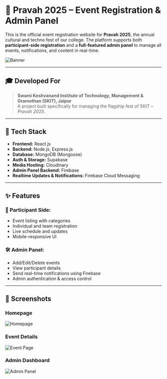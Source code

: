 # 🌊 Pravah 2025 – Event Registration & Admin Panel

This is the official event registration website for **Pravah 2025**, the annual cultural and techno fest of our college. The platform supports both **participant-side registration** and a **full-featured admin panel** to manage all events, notifications, and content in real-time.

![Banner](https://i.ibb.co/0yTF5nbW/Screenshot-2025-06-17-002555.png)

---

## 🎓 Developed For

> **Swami Keshvanand Institute of Technology, Management & Gramothan (SKIT), Jaipur**  
> A project built specifically for managing the flagship fest of SKIT – *Pravah 2025*.

---

## 🚀 Tech Stack

- **Frontend:** React.js
- **Backend:** Node.js, Express.js
- **Database:** MongoDB (Mongoose)
- **Auth & Storage:** Supabase
- **Media Hosting:** Cloudinary
- **Admin Panel Backend:** Firebase
- **Realtime Updates & Notifications:** Firebase Cloud Messaging

---

## ✨ Features

### 👥 Participant Side:
- Event listing with categories
- Individual and team registration
- Live schedule and updates
- Mobile-responsive UI

### 🛠 Admin Panel:
- Add/Edit/Delete events
- View participant details
- Send real-time notifications using Firebase
- Admin authentication & access control

---

## 📸 Screenshots

### Homepage
![Homepage](https://i.ibb.co/0yTF5nbW/Screenshot-2025-06-17-002555.png)

### Event Details
![Event Page](https://i.postimg.cc/LXJtSzrY/Screenshot-2025-06-17-002649.png)

### Admin Dashboard
![Admin Panel](https://i.postimg.cc/bJ4QwZh6/Screenshot-2025-06-17-003600.png)
